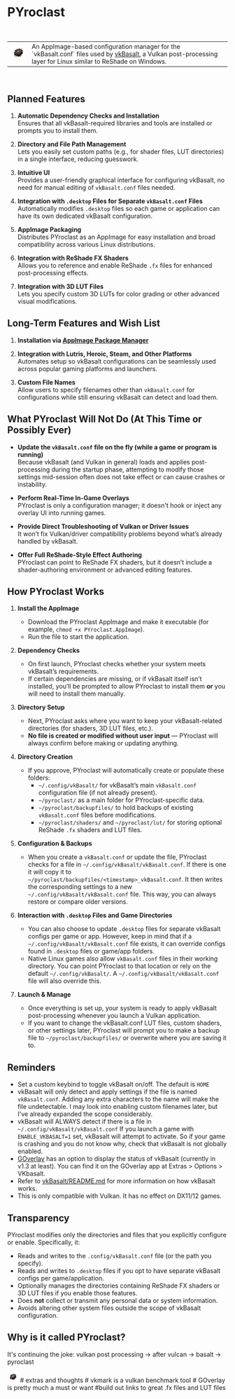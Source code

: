 # PYroclast

<br style="clear: both;" />

<table>
  <tr valign="middle">
    <td>
      <img src="https://raw.githubusercontent.com/TripleJumpStudios/PYroclast/f56ac72672bc6656973f1c27382510cc9de0d358/icon.png" 
           alt="PYroclast Icon" 
           width="100" />
    </td>
    <td>
      An AppImage-based configuration manager for the `vkBasalt.conf` files used by
      <a href="https://github.com/DadSchoorse/vkBasalt">vkBasalt</a>, a Vulkan post-processing layer
      for Linux similar to ReShade on Windows.
    </td>
  </tr>
</table>

<br style="clear: both;" />

## Planned Features

1. **Automatic Dependency Checks and Installation**  
   Ensures that all vkBasalt-required libraries and tools are installed or prompts you to install them.

2. **Directory and File Path Management**  
   Lets you easily set custom paths (e.g., for shader files, LUT directories) in a single interface, reducing guesswork.

3. **Intuitive UI**  
   Provides a user-friendly graphical interface for configuring vkBasalt, no need for manual editing of `vkBasalt.conf` files needed.

4. **Integration with `.desktop` Files for Separate `vkBasalt.conf` Files**  
   Automatically modifies `.desktop` files so each game or application can have its own dedicated vkBasalt configuration.

5. **AppImage Packaging**  
   Distributes PYroclast as an AppImage for easy installation and broad compatibility across various Linux distributions.

6. **Integration with ReShade FX Shaders**  
   Allows you to reference and enable ReShade `.fx` files for enhanced post-processing effects.

7. **Integration with 3D LUT Files**  
   Lets you specify custom 3D LUTs for color grading or other advanced visual modifications.
   
## Long-Term Features and Wish List

1. **Installation via [AppImage Package Manager](https://github.com/ivan-hc/AM)**  

2. **Integration with Lutris, Heroic, Steam, and Other Platforms**  
   Automates setup so vkBasalt configurations can be seamlessly used across popular gaming platforms and launchers.

3. **Custom File Names**  
   Allow users to specify filenames other than `vkBasalt.conf` for configurations while still ensuring vkBasalt can detect and load them.


## What PYroclast Will Not Do (At This Time or Possibly Ever)

- **Update the `vkBasalt.conf` file on the fly (while a game or program is running)**  
  Because vkBasalt (and Vulkan in general) loads and applies post-processing during the startup phase, 
  attempting to modify those settings mid-session often does not take effect or can cause crashes or instability.

- **Perform Real-Time In-Game Overlays**  
  PYroclast is only a configuration manager; it doesn't hook or inject any overlay UI into running games.

- **Provide Direct Troubleshooting of Vulkan or Driver Issues**  
  It won’t fix Vulkan/driver compatibility problems beyond what’s already handled by vkBasalt.

- **Offer Full ReShade-Style Effect Authoring**  
  PYroclast can point to ReShade FX shaders, but it doesn’t include a shader-authoring environment or advanced editing features.

## How PYroclast Works

1. **Install the AppImage**  
   - Download the PYroclast AppImage and make it executable (for example, `chmod +x PYroclast.AppImage`). 
   - Run the file to start the application.

2. **Dependency Checks**  
   - On first launch, PYroclast checks whether your system meets vkBasalt’s requirements.
   - If certain dependencies are missing, or if vkBasalt itself isn’t installed, you’ll be prompted to allow PYroclast to install them **or** you will need to install them manually.

3. **Directory Setup**  
   - Next, PYroclast asks where you want to keep your vkBasalt-related directories (for shaders, 3D LUT files, etc.).
   - **No file is created or modified without user input** — PYroclast will always confirm before making or updating anything.

4. **Directory Creation**  
   - If you approve, PYroclast will automatically create or populate these folders:
     - `~/.config/vkBasalt/` for vkBasalt’s main `vkBasalt.conf` configuration file (if not already present).
     - `~/pyroclast/` as a main folder for PYroclast-specific data.
     - `~/pyroclast/backupfiles/` to hold backups of existing `vkBasalt.conf` files before modifications.
     - `~/pyroclast/shaders/` and `~/pyroclast/lut/` for storing optional ReShade `.fx` shaders 
       and LUT files.

5. **Configuration & Backups**  
   - When you create a `vkBasalt.conf` or update the file, PYroclast checks for a file in `~/.config/vkBasalt/vkBasalt.conf`. If there is one it will copy it to `~/pyroclast/backupfiles/<timestamp>_vkBasalt.conf`. It then writes the corresponding settings to a new `~/.config/vkBasalt/vkBasalt.conf` file. This way, you can always restore or compare older versions.

6. **Interaction with `.desktop` Files and Game Directories**  
   - You can also choose to update `.desktop` files for separate vkBasalt configs per game or app. However, keep in mind that 
     if a `~/.config/vkBasalt/vkBasalt.conf` file exists, it can override configs found in `.desktop` files or game/app folders.
   - Native Linux games also allow `vkBasalt.conf` files in their working directory. You can point PYroclast to 
     that location or rely on the default `~/.config/vkBasalt/`. A `~/.config/vkBasalt/vkBasalt.conf` file will also override this.

7. **Launch & Manage**  
   - Once everything is set up, your system is ready to apply vkBasalt post-processing whenever you launch a Vulkan application.
   - If you want to change the vkBasalt.conf LUT files, custom shaders, or other settings later, PYroclast will prompt you to make a backup file to `~/pyroclast/backupfiles/` or overwrite where you are saving it to.

## Reminders
- Set a custom keybind to toggle vkBasalt on/off. The default is `HOME`
- vkBasalt will only detect and apply settings if the file is named `vkBasalt.conf`. Adding any extra characters to the name will make the file undetectable. I may look into enabling custom filenames later, but I've already expanded the scope considerably.
- vkBasalt will ALWAYS detect if there is a file in `~/.config/vkBasalt/vkBasalt.conf` If you launch a game with `ENABLE_VKBASALT=1` set, vkBasalt will attempt to activate. So if your game is crashing and you do not know why, check that vkBasalt is not globally enabled.
- [GOverlay](https://github.com/benjamimgois/goverlay) has an option to display the status of vkBasalt (currently in v1.3 at least). You can find it on the GOverlay app at Extras > Options > VKbasalt. 
- Refer to [vkBasalt/README.md](https://github.com/DadSchoorse/vkBasalt/blob/master/README.md) for more information on how vkBasalt works.
- This is only compatible with Vulkan. It has no effect on DX11/12 games.


## Transparency
PYroclast modifies only the directories and files that you explicitly configure or enable. Specifically, it:
- Reads and writes to the `.config/vkBasalt.conf` file (or the path you specify).  
- Reads and writes to `.desktop` files if you opt to have separate vkBasalt configs per game/application.  
- Optionally manages the directories containing ReShade FX shaders or 3D LUT files if you enable those features.  
- Does **not** collect or transmit any personal data or system information.  
- Avoids altering other system files outside the scope of vkBasalt configuration.

## Why is it called PYroclast?
It's continuing the joke: vulkan post processing → after vulcan → basalt → pyroclast 

<img src="https://raw.githubusercontent.com/TripleJumpStudios/PYroclast/f56ac72672bc6656973f1c27382510cc9de0d358/icon.png" alt="PYroclast Icon" width="25" /> 
# extras and thoughts
# vkmark is a vulkan benchmark tool
# GOverlay is pretty much a must or want
#build out links to great .fx files and LUT files
